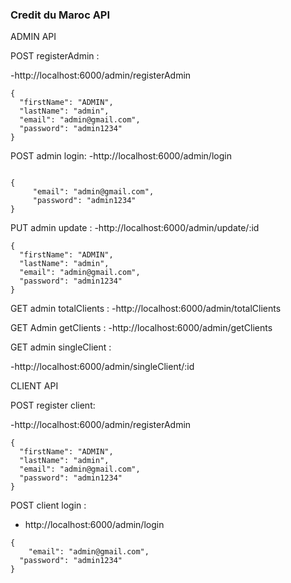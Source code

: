 ###  Credit du Maroc API 

ADMIN API 

POST
registerAdmin :

-http://localhost:6000/admin/registerAdmin

```	
{
  "firstName": "ADMIN",
  "lastName": "admin",
  "email": "admin@gmail.com",
  "password": "admin1234"
}
```	

POST
admin login: 
-http://localhost:6000/admin/login

```	

{
     "email": "admin@gmail.com",
     "password": "admin1234"
}
```

PUT admin update :
-http://localhost:6000/admin/update/:id
```	
{
  "firstName": "ADMIN",
  "lastName": "admin",
  "email": "admin@gmail.com",
  "password": "admin1234"
}
```
GET admin totalClients : 
-http://localhost:6000/admin/totalClients


GET Admin getClients :
-http://localhost:6000/admin/getClients


GET admin singleClient :

-http://localhost:6000/admin/singleClient/:id


CLIENT API


POST  register client:

-http://localhost:6000/admin/registerAdmin

```
{
  "firstName": "ADMIN",
  "lastName": "admin",
  "email": "admin@gmail.com",
  "password": "admin1234"
}
```
POST  client login :
 - http://localhost:6000/admin/login

```
{
    "email": "admin@gmail.com",
  "password": "admin1234"
}
```
